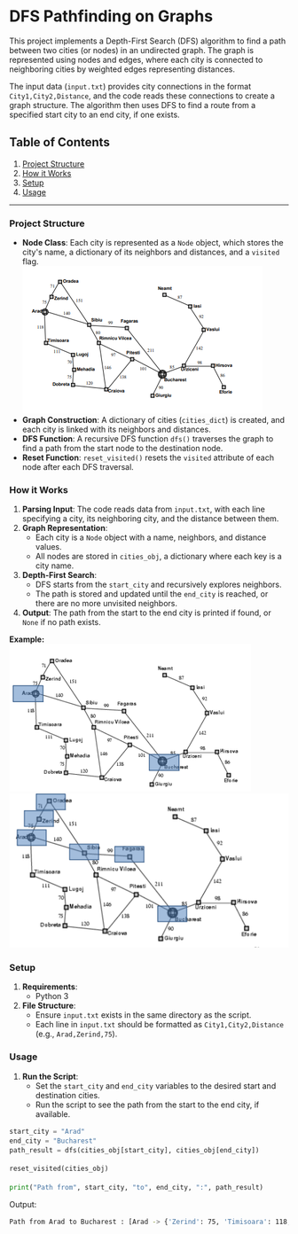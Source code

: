 # DFS Pathfinding on Graphs

This project implements a Depth-First Search (DFS) algorithm to find a path between two cities (or nodes) in an undirected graph. The graph is represented using nodes and edges, where each city is connected to neighboring cities by weighted edges representing distances.

The input data (`input.txt`) provides city connections in the format `City1,City2,Distance`, and the code reads these connections to create a graph structure. The algorithm then uses DFS to find a route from a specified start city to an end city, if one exists.

## Table of Contents

1. [Project Structure](#project-structure)
2. [How it Works](#how-it-works)
3. [Setup](#setup)
4. [Usage](#usage)

---

### Project Structure

- **Node Class**: Each city is represented as a `Node` object, which stores the city's name, a dictionary of its neighbors and distances, and a `visited` flag.<br>
![Romania Map](romania.png)<br>
- **Graph Construction**: A dictionary of cities (`cities_dict`) is created, and each city is linked with its neighbors and distances.
- **DFS Function**: A recursive DFS function `dfs()` traverses the graph to find a path from the start node to the destination node.
- **Reset Function**: `reset_visited()` resets the `visited` attribute of each node after each DFS traversal.

### How it Works

1. **Parsing Input**: The code reads data from `input.txt`, with each line specifying a city, its neighboring city, and the distance between them.
2. **Graph Representation**:
   - Each city is a `Node` object with a name, neighbors, and distance values.
   - All nodes are stored in `cities_obj`, a dictionary where each key is a city name.
3. **Depth-First Search**:
   - DFS starts from the `start_city` and recursively explores neighbors.
   - The path is stored and updated until the `end_city` is reached, or there are no more unvisited neighbors.
4. **Output**: The path from the start to the end city is printed if found, or `None` if no path exists.

**Example:**<br>
![Arad -> Bucharest](arad-bucharest-romania.png)<br>
![Path chosen](path-chosen.png)<br>

### Setup

1. **Requirements**:
   - Python 3
2. **File Structure**:
   - Ensure `input.txt` exists in the same directory as the script.
   - Each line in `input.txt` should be formatted as `City1,City2,Distance` (e.g., `Arad,Zerind,75`).

### Usage

1. **Run the Script**:
   - Set the `start_city` and `end_city` variables to the desired start and destination cities.
   - Run the script to see the path from the start to the end city, if available.

```python
start_city = "Arad"
end_city = "Bucharest"
path_result = dfs(cities_obj[start_city], cities_obj[end_city])

reset_visited(cities_obj)

print("Path from", start_city, "to", end_city, ":", path_result)

```

Output:

```bash
Path from Arad to Bucharest : [Arad -> {'Zerind': 75, 'Timisoara': 118, 'Sibiu': 140}, Zerind -> {'Arad': 75, 'Oradea': 71}, Oradea -> {'Zerind': 71, 'Sibiu': 151}, Sibiu -> {'Arad': 140, 'Oradea': 151, 'Fagaras': 99, 'Rimnicu Vilcea': 80}, Fagaras -> {'Sibiu': 99, 'Bucharest': 211}, Bucharest -> {'Fagaras': 211, 'Pitesti': 101, 'Urziceni': 85, 'Giurgiu': 90}]
```
